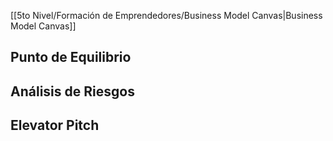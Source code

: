 [[5to Nivel/Formación de Emprendedores/Business Model Canvas|Business Model Canvas]]

## Punto de Equilibrio

## Análisis de Riesgos

## Elevator Pitch
